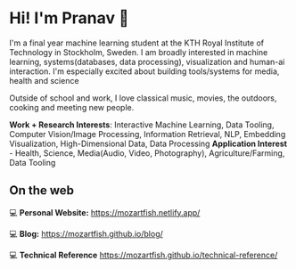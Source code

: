 # Hi! I'm Pranav 👋

I'm a final year machine learning student at the KTH Royal Institute of Technology in Stockholm, Sweden. I am broadly interested in machine learning, systems(databases, data processing), visualization and human-ai interaction. I'm especially excited about building tools/systems for media, health and science

Outside of school and work, I love classical music, movies, the outdoors, cooking and meeting new people. 

**Work + Research Interests**: Interactive Machine Learning, Data Tooling, Computer Vision/Image Processing, Information Retrieval, NLP, Embedding Visualization, High-Dimensional Data, Data Processing
**Application Interest** - Health, Science, Media(Audio, Video, Photography), Agriculture/Farming, Data Tooling 



## On the web 
💻 **Personal Website:** https://mozartfish.netlify.app/ 

💻 **Blog:** https://mozartfish.github.io/blog/ 

💻 **Technical Reference** https://mozartfish.github.io/technical-reference/

<!---
mozartfish/mozartfish is a ✨ special ✨ repository because its `README.md` (this file) appears on your GitHub profile.
You can click the Preview link to take a look at your changes.
--->
